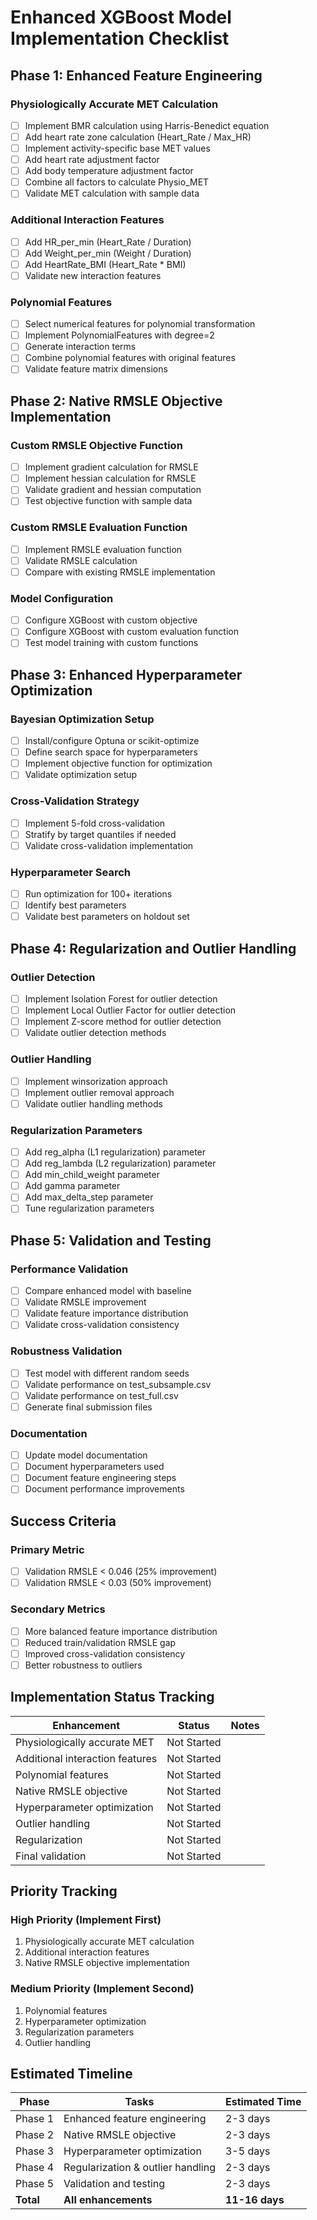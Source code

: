 # Enhanced XGBoost Model Implementation Checklist

## Phase 1: Enhanced Feature Engineering

### Physiologically Accurate MET Calculation
- [ ] Implement BMR calculation using Harris-Benedict equation
- [ ] Add heart rate zone calculation (Heart_Rate / Max_HR)
- [ ] Implement activity-specific base MET values
- [ ] Add heart rate adjustment factor
- [ ] Add body temperature adjustment factor
- [ ] Combine all factors to calculate Physio_MET
- [ ] Validate MET calculation with sample data

### Additional Interaction Features
- [ ] Add HR_per_min (Heart_Rate / Duration)
- [ ] Add Weight_per_min (Weight / Duration)
- [ ] Add HeartRate_BMI (Heart_Rate * BMI)
- [ ] Validate new interaction features

### Polynomial Features
- [ ] Select numerical features for polynomial transformation
- [ ] Implement PolynomialFeatures with degree=2
- [ ] Generate interaction terms
- [ ] Combine polynomial features with original features
- [ ] Validate feature matrix dimensions

## Phase 2: Native RMSLE Objective Implementation

### Custom RMSLE Objective Function
- [ ] Implement gradient calculation for RMSLE
- [ ] Implement hessian calculation for RMSLE
- [ ] Validate gradient and hessian computation
- [ ] Test objective function with sample data

### Custom RMSLE Evaluation Function
- [ ] Implement RMSLE evaluation function
- [ ] Validate RMSLE calculation
- [ ] Compare with existing RMSLE implementation

### Model Configuration
- [ ] Configure XGBoost with custom objective
- [ ] Configure XGBoost with custom evaluation function
- [ ] Test model training with custom functions

## Phase 3: Enhanced Hyperparameter Optimization

### Bayesian Optimization Setup
- [ ] Install/configure Optuna or scikit-optimize
- [ ] Define search space for hyperparameters
- [ ] Implement objective function for optimization
- [ ] Validate optimization setup

### Cross-Validation Strategy
- [ ] Implement 5-fold cross-validation
- [ ] Stratify by target quantiles if needed
- [ ] Validate cross-validation implementation

### Hyperparameter Search
- [ ] Run optimization for 100+ iterations
- [ ] Identify best parameters
- [ ] Validate best parameters on holdout set

## Phase 4: Regularization and Outlier Handling

### Outlier Detection
- [ ] Implement Isolation Forest for outlier detection
- [ ] Implement Local Outlier Factor for outlier detection
- [ ] Implement Z-score method for outlier detection
- [ ] Validate outlier detection methods

### Outlier Handling
- [ ] Implement winsorization approach
- [ ] Implement outlier removal approach
- [ ] Validate outlier handling methods

### Regularization Parameters
- [ ] Add reg_alpha (L1 regularization) parameter
- [ ] Add reg_lambda (L2 regularization) parameter
- [ ] Add min_child_weight parameter
- [ ] Add gamma parameter
- [ ] Add max_delta_step parameter
- [ ] Tune regularization parameters

## Phase 5: Validation and Testing

### Performance Validation
- [ ] Compare enhanced model with baseline
- [ ] Validate RMSLE improvement
- [ ] Validate feature importance distribution
- [ ] Validate cross-validation consistency

### Robustness Validation
- [ ] Test model with different random seeds
- [ ] Validate performance on test_subsample.csv
- [ ] Validate performance on test_full.csv
- [ ] Generate final submission files

### Documentation
- [ ] Update model documentation
- [ ] Document hyperparameters used
- [ ] Document feature engineering steps
- [ ] Document performance improvements

## Success Criteria

### Primary Metric
- [ ] Validation RMSLE < 0.046 (25% improvement)
- [ ] Validation RMSLE < 0.03 (50% improvement)

### Secondary Metrics
- [ ] More balanced feature importance distribution
- [ ] Reduced train/validation RMSLE gap
- [ ] Improved cross-validation consistency
- [ ] Better robustness to outliers

## Implementation Status Tracking

| Enhancement | Status | Notes |
|-------------|--------|-------|
| Physiologically accurate MET | Not Started | |
| Additional interaction features | Not Started | |
| Polynomial features | Not Started | |
| Native RMSLE objective | Not Started | |
| Hyperparameter optimization | Not Started | |
| Outlier handling | Not Started | |
| Regularization | Not Started | |
| Final validation | Not Started | |

## Priority Tracking

### High Priority (Implement First)
1. Physiologically accurate MET calculation
2. Additional interaction features
3. Native RMSLE objective implementation

### Medium Priority (Implement Second)
1. Polynomial features
2. Hyperparameter optimization
3. Regularization parameters
4. Outlier handling

## Estimated Timeline

| Phase | Tasks | Estimated Time |
|-------|-------|----------------|
| Phase 1 | Enhanced feature engineering | 2-3 days |
| Phase 2 | Native RMSLE objective | 2-3 days |
| Phase 3 | Hyperparameter optimization | 3-5 days |
| Phase 4 | Regularization & outlier handling | 2-3 days |
| Phase 5 | Validation and testing | 2-3 days |
| **Total** | **All enhancements** | **11-16 days** |